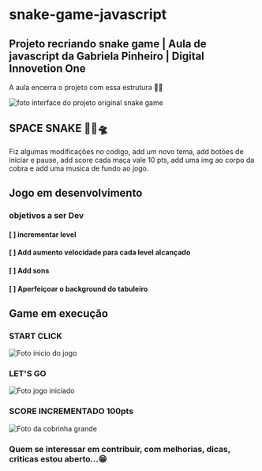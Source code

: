 # snake-game-javascript
## Projeto recriando snake game | Aula de javascript  da Gabriela Pinheiro | Digital Innovetion One

A aula encerra o projeto com essa estrutura 🐍🚀

![foto interface do projeto original snake game](https://github.com/ricardoaraujosantos/snake-game-javaScript/blob/main/img/snake-game.png)

## SPACE SNAKE 🐍🚀🛸

Fiz algumas modificações no codigo, add um novo tema, add botões de iniciar e pause, add score cada maça vale 10 pts, add uma img ao corpo da cobra e add uma musica de fundo ao jogo.

## Jogo em desenvolvimento

### objetivos a ser Dev

#### [  ] incrementar level
#### [  ] Add aumento velocidade para cada level alcançado 
#### [  ] Add sons 
#### [  ] Aperfeiçoar o background do tabuleiro 

## Game em execução 

### START CLICK
![Foto inicio do jogo](https://github.com/ricardoaraujosantos/snake-game-javaScript/blob/main/img/space-start.png)

### LET'S GO
![Foto jogo iniciado](https://github.com/ricardoaraujosantos/snake-game-javaScript/blob/main/img/space-snake2.png)

### SCORE INCREMENTADO 100pts
![Foto da cobrinha grande](https://github.com/ricardoaraujosantos/snake-game-javaScript/blob/main/img/space-snake3.png)

### Quem se interessar em contribuir, com melhorias, dicas, criticas estou aberto...😁
